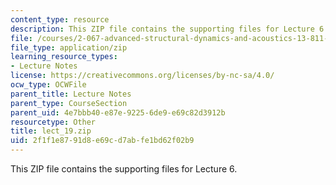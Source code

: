```yaml
---
content_type: resource
description: This ZIP file contains the supporting files for Lecture 6.
file: /courses/2-067-advanced-structural-dynamics-and-acoustics-13-811-spring-2004/2f1f1e8791d8e69cd7abfe1bd62f02b9_lect_19.zip
file_type: application/zip
learning_resource_types:
- Lecture Notes
license: https://creativecommons.org/licenses/by-nc-sa/4.0/
ocw_type: OCWFile
parent_title: Lecture Notes
parent_type: CourseSection
parent_uid: 4e7bbb40-e87e-9225-6de9-e69c82d3912b
resourcetype: Other
title: lect_19.zip
uid: 2f1f1e87-91d8-e69c-d7ab-fe1bd62f02b9
---
```

This ZIP file contains the supporting files for Lecture 6.